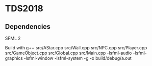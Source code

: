 # TDS2018
## Dependencies
  SFML 2
  
  Build with g++ src/AStar.cpp src/Wall.cpp src/NPC.cpp src/Player.cpp src/GameObject.cpp src/Global.cpp src/Main.cpp -lsfml-audio -lsfml-graphics -lsfml-window -lsfml-system -g -o build/debug/a.out
